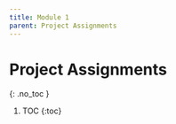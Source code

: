 ```yaml
---
title: Module 1
parent: Project Assignments
---
```


# Project Assignments
{: .no_toc }

1. TOC
{:toc}